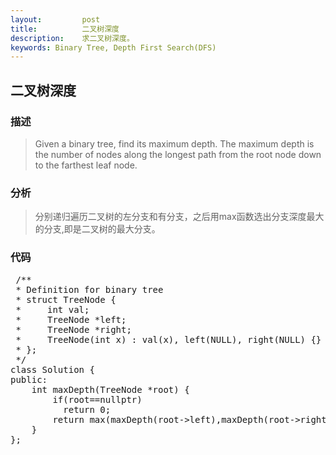 ```yaml
---
layout:         post
title:          二叉树深度
description:    求二叉树深度。
keywords: Binary Tree, Depth First Search(DFS)
---
```


## 二叉树深度

### 描述
  > Given a binary tree, find its maximum depth.
   The maximum depth is the number of nodes along the longest
    path from the root node down to the farthest leaf node.
     
### 分析
   > 分别递归遍历二叉树的左分支和有分支，之后用max函数选出分支深度最大的分支,即是二叉树的最大分支。
   
### 代码
<pre name="colorcode" class="js">
 /**
 * Definition for binary tree
 * struct TreeNode {
 *     int val;
 *     TreeNode *left;
 *     TreeNode *right;
 *     TreeNode(int x) : val(x), left(NULL), right(NULL) {}
 * };
 */
class Solution {
public:
    int maxDepth(TreeNode *root) {
        if(root==nullptr)
          return 0;
        return max(maxDepth(root->left),maxDepth(root->right))+1;
    }
};
</pre>